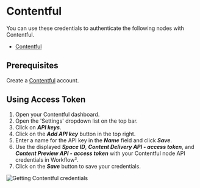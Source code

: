# Contentful

You can use these credentials to authenticate the following nodes with Contentful.
- [Contentful](/workflow/integrations/nodes/workflow-nodes-base.contentful/)

## Prerequisites

Create a [Contentful](https://www.contentful.com/) account.

## Using Access Token

1. Open your Contentful dashboard.
2. Open the 'Settings' dropdown list on the top bar.
3. Click on ***API keys***.
4. Click on the ***Add API key*** button in the top right.
5. Enter a name for the API key in the ***Name*** field and click ***Save***.
6. Use the displayed ***Space ID***, ***Content Delivery API - access token***, and ***Content Preview API - access token*** with your Contentful node API credentials in Workflow².
7. Click on the ***Save*** button to save your credentials.

![Getting Contentful credentials](/_images/integrations/credentials/contentful/using-api-key.gif)
